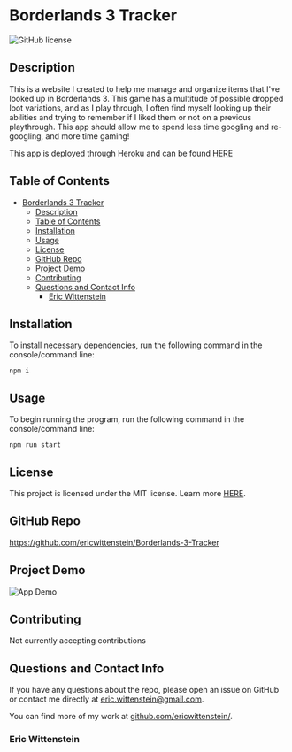 # Borderlands 3 Tracker
![GitHub license](https://img.shields.io/badge/license-MIT-blue.svg)

## Description

This is a website I created to help me manage and organize items that I've looked up in Borderlands 3. This game has a multitude of possible dropped loot variations, and as I play through, I often find myself looking up their abilities and trying to remember if I liked them or not on a previous playthrough. This app should allow me to spend less time googling and re-googling, and more time gaming!

This app is deployed through Heroku and can be found [HERE](https://bl3tracker.herokuapp.com/)

## Table of Contents 

- [Borderlands 3 Tracker](#borderlands-3-tracker)
  - [Description](#description)
  - [Table of Contents](#table-of-contents)
  - [Installation](#installation)
  - [Usage](#usage)
  - [License](#license)
  - [GitHub Repo](#github-repo)
  - [Project Demo](#project-demo)
  - [Contributing](#contributing)
  - [Questions and Contact Info](#questions-and-contact-info)
    - [Eric Wittenstein](#eric-wittenstein)

## Installation

To install necessary dependencies, run the following command in the console/command line:

```
npm i
```

## Usage

To begin running the program, run the following command in the console/command line:

```
npm run start
```

## License

This project is licensed under the MIT license. Learn more [HERE](LICENSE).

## GitHub Repo

https://github.com/ericwittenstein/Borderlands-3-Tracker

## Project Demo

![App Demo](/demo/BL3T_Demo.gif)

## Contributing

Not currently accepting contributions

## Questions and Contact Info

If you have any questions about the repo, please open an issue on GitHub or contact me directly at [eric.wittenstein@gmail.com](mailto:eric.wittenstein@gmail.com).

You can find more of my work at [github.com/ericwittenstein/](https://github.com/ericwittenstein/).

<!-- EHW SIGNET
---------
    |
  -----
    |
---------
 -->

### Eric Wittenstein
